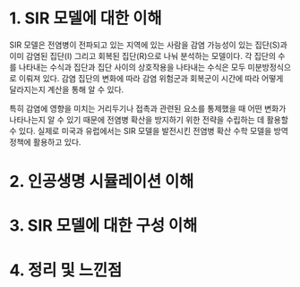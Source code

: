 # 1. SIR 모델에 대한 이해

SIR 모델은 전염병이 전파되고 있는 지역에 있는 사람을 감염 가능성이 있는 집단(S)과 이미 감염된 집단(I) 그리고 회복된 집단(R)으로 나눠 분석하는 모델이다. 각 집단의 수를 나타내는 수식과 집단과 집단 사이의 상호작용을 나타내는 수식은 모두 미분방정식으로 이뤄져 있다. 감염 집단의 변화에 따라 감염 위험군과 회복군이 시간에 따라 어떻게 달라지는지 계산을 통해 알 수 있다.

특히 감염에 영향을 미치는 거리두기나 접촉과 관련된 요소를 통제했을 때 어떤 변화가 나타나는지 알 수 있기 때문에 전염병 확산을 방지하기 위한 전략을 수립하는 데 활용할 수 있다. 실제로 미국과 유럽에서는 SIR 모델을 발전시킨 전염병 확산 수학 모델을 방역 정책에 활용하고 있다.

# 2. 인공생명 시뮬레이션 이해



# 3. SIR 모델에 대한 구성 이해

# 4. 정리 및 느낀점



